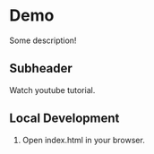 # Demo

Some description!

## Subheader

Watch youtube tutorial.

## Local Development

1. Open index.html in your browser.